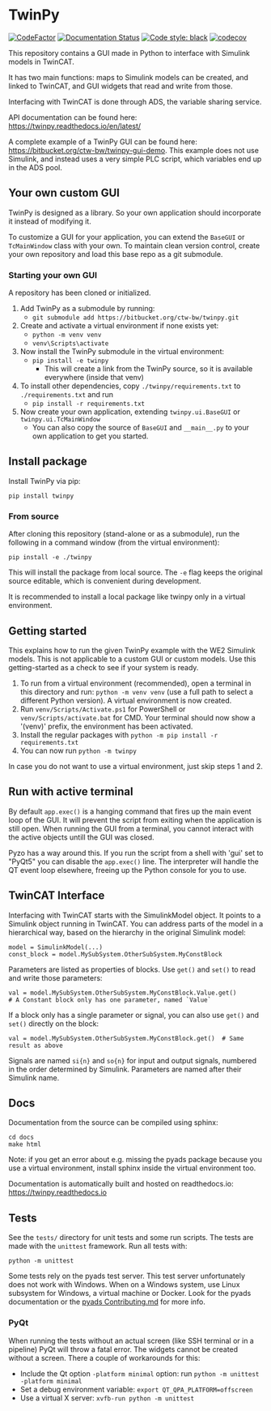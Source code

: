 # TwinPy

[![CodeFactor](https://www.codefactor.io/repository/bitbucket/ctw-bw/twinpy/badge?s=a7ae9b43e3ce8764663908b3985134f45c98052a)](https://www.codefactor.io/repository/bitbucket/ctw-bw/twinpy)
[![Documentation Status](https://readthedocs.org/projects/twinpy/badge/?version=latest)](https://twinpy.readthedocs.io/en/latest/?badge=latest)
[![Code style: black](https://img.shields.io/badge/code%20style-black-000000.svg)](https://github.com/psf/black)
[![codecov](https://codecov.io/bb/ctw-bw/twinpy/branch/master/graph/badge.svg?token=DEHFOCVJY9)](https://codecov.io/bb/ctw-bw/twinpy)

This repository contains a GUI made in Python to interface with Simulink models in TwinCAT.

It has two main functions: maps to Simulink models can be created, and linked to TwinCAT, and GUI widgets that read and write from those.

Interfacing with TwinCAT is done through ADS, the variable sharing service.

API documentation can be found here: https://twinpy.readthedocs.io/en/latest/

A complete example of a TwinPy GUI can be found here: https://bitbucket.org/ctw-bw/twinpy-gui-demo. This example does not use Simulink, and instead uses a very simple PLC script, which variables end up in the ADS pool. 

## Your own custom GUI

TwinPy is designed as a library. So your own application should incorporate it instead of modifying it.

To customize a GUI for your application, you can extend the `BaseGUI` or `TcMainWindow` class with your own. To maintain clean version control, create your own repository and load this base repo as a git submodule.

### Starting your own GUI

A repository has been cloned or initialized.

 1. Add TwinPy as a submodule by running:
       * `git submodule add https://bitbucket.org/ctw-bw/twinpy.git`
 2. Create and activate a virtual environment if none exists yet:
       * `python -m venv venv`
       * `venv\Scripts\activate`
 3. Now install the TwinPy submodule in the virtual environment:
       * `pip install -e twinpy`
            * This will create a link from the TwinPy source, so it is available everywhere (inside that venv)
 4. To install other dependencies, copy `./twinpy/requirements.txt` to `./requirements.txt` and run
       * `pip install -r requirements.txt`
 5. Now create your own application, extending `twinpy.ui.BaseGUI` or `twinpy.ui.TcMainWindow`
     * You can also copy the source of `BaseGUI` and `__main__.py` to your own application to get you started.

## Install package

Install TwinPy via pip:

```pip install twinpy```

### From source

After cloning this repository (stand-alone or as a submodule), run the following in a command window (from the virtual environment):

```
pip install -e ./twinpy
```

This will install the package from local source. The `-e` flag keeps the original source editable, which is convenient during development.

It is recommended to install a local package like twinpy only in a virtual environment. 

## Getting started

This explains how to run the given TwinPy example with the WE2 Simulink models. This is not applicable to a custom GUI or custom models. Use this getting-started as a check to see if your system is ready.

 1. To run from a virtual environment (recommended), open a terminal in this directory and run: `python -m venv venv` (use a full path to select a different Python version). A virtual environment is now created.
 2. Run `venv/Scripts/Activate.ps1` for PowerShell or `venv/Scripts/activate.bat` for CMD. Your terminal should now show a '(venv)' prefix, the environment has been activated.
 4. Install the regular packages with `python -m pip install -r requirements.txt`
 5. You can now run `python -m twinpy`

In case you do not want to use a virtual environment, just skip steps 1 and 2.

## Run with active terminal

By default `app.exec()` is a hanging command that fires up the main event loop of the GUI. It will prevent the script from exiting when the application is still open. When running the GUI from a terminal, you cannot interact with the active objects untill the GUI was closed.

Pyzo has a way around this. If you run the script from a shell with 'gui' set to "PyQt5" you can disable the `app.exec()` line. The interpreter will handle the QT event loop elsewhere, freeing up the Python console for you to use.

## TwinCAT Interface

Interfacing with TwinCAT starts with the SimulinkModel object. It points to a Simulink object running in TwinCAT. You can address parts of the model in a hierarchical way, based on the hierarchy in the original Simulink model:

```
model = SimulinkModel(...)
const_block = model.MySubSystem.OtherSubSystem.MyConstBlock
```

Parameters are listed as properties of blocks. Use `get()` and `set()` to read and write those parameters:

```
val = model.MySubSystem.OtherSubSystem.MyConstBlock.Value.get()
# A Constant block only has one parameter, named `Value`
```

If a block only has a single parameter or signal, you can also use `get()` and `set()` directly on the block:

```
val = model.MySubSystem.OtherSubSystem.MyConstBlock.get()  # Same result as above
```

Signals are named `si{n}` and `so{n}` for input and output signals, numbered in the order determined by Simulink. Parameters are named after their Simulink name.

## Docs ##

Documentation from the source can be compiled using sphinx:

```
cd docs
make html
```

Note: if you get an error about e.g. missing the pyads package because you use a virtual environment, install sphinx inside the virtual environment too. 

Documentation is automatically built and hosted on readthedocs.io: https://twinpy.readthedocs.io

## Tests ##

See the `tests/` directory for unit tests and some run scripts. The tests are made with the `unittest` framework. Run all tests with:

```shell
python -m unittest
```

Some tests rely on the pyads test server. This test server unfortunately does not work with Windows. When on a Windows system, use Linux subsystem for Windows, a virtual machine or Docker. Look for the pyads documentation or the [pyads Contributing.md](https://github.com/stlehmann/pyads/blob/master/CONTRIBUTING.md#testing) for more info.

### PyQt ###

When running the tests without an actual screen (like SSH terminal or in a pipeline) PyQt will throw a fatal error. The widgets cannot be created without a screen. There a couple of workarounds for this:

 * Include the Qt option `-platform minimal` option: run `python -m unittest -platform minimal`
 * Set a debug environment variable: `export QT_QPA_PLATFORM=offscreen`
 * Use a virtual X server: `xvfb-run python -m unittest`
